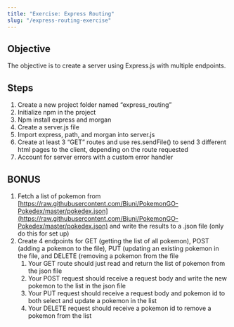 ```yaml
---
title: "Exercise: Express Routing"
slug: "/express-routing-exercise"
---
```


## Objective

The objective is to create a server using Express.js with multiple endpoints.

## Steps

1. Create a new project folder named “express_routing”
2. Initialize npm in the project
3. Npm install express and morgan
4. Create a server.js file
5. Import express, path, and morgan into server.js
6. Create at least 3 “GET” routes and use res.sendFile() to send 3 different html pages to the client, depending on the route requested
7. Account for server errors with a custom error handler

## BONUS

1. Fetch a list of pokemon from [https://raw.githubusercontent.com/Biuni/PokemonGO-Pokedex/master/pokedex.json](https://raw.githubusercontent.com/Biuni/PokemonGO-Pokedex/master/pokedex.json) and write the results to a .json file (only do this for set up)
2. Create 4 endpoints for GET (getting the list of all pokemon), POST (adding a pokemon to the file), PUT (updating an existing pokemon in the file, and DELETE (removing a pokemon from the file
   1. Your GET route should just read and return the list of pokemon from the json file
   2. Your POST request should receive a request body and write the new pokemon to the list in the json file
   3. Your PUT request should receive a request body and pokemon id to both select and update a pokemon in the list
   4. Your DELETE request should receive a pokemon id to remove a pokemon from the list
